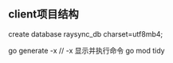 ## client项目结构


create database raysync_db charset=utf8mb4;

go generate -x // -x 显示并执行命令
go mod tidy

